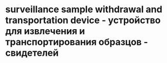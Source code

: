 # surveillance sample withdrawal and transportation device - устройство для извлечения и транспортирования образцов - свидетелей
